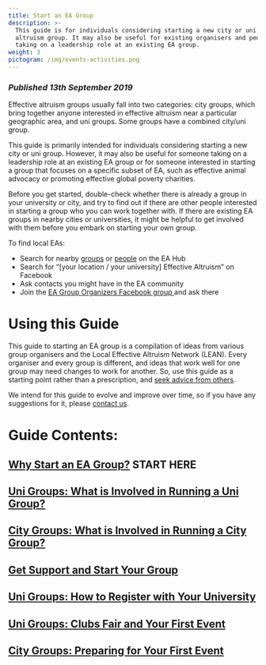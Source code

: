 ```yaml
---
title: Start an EA Group
description: >-
  This guide is for individuals considering starting a new city or uni effective
  altruism group. It may also be useful for existing organisers and people
  taking on a leadership role at an existing EA group.
weight: 3
pictogram: /img/events-activities.png
---
```

### _Published 13th September 2019_

Effective altruism groups usually fall into two categories: city groups, which bring together anyone interested in effective altruism near a particular geographic area, and uni groups. Some groups have a combined city/uni group.

This guide is primarily intended for individuals considering starting a new city or uni group. However, it may also be useful for someone taking on a leadership role at an existing EA group or for someone interested in starting a group that focuses on a specific subset of EA, such as effective animal advocacy or promoting effective global poverty charities.

Before you get started, double-check whether there is already a group in your university or city, and try to find out if there are other people interested in starting a group who you can work together with. If there are existing EA groups in nearby cities or universities, it might be helpful to get involved with them before you embark on starting your own group.

To find local EAs:

* Search for nearby <a target="_blank" href="https://eahub.org/groups/">groups</a> or <a target="_blank" href="https://eahub.org/profiles/">people</a> on the EA Hub
* Search for “\[your location / your university] Effective Altruism” on Facebook
* Ask contacts you might have in the EA community
* Join the <a target="_blank" href="https://www.facebook.com/groups/956362287803174/">EA Group Organizers Facebook group </a>
  and ask there 

# Using this Guide

This guide to starting an EA group is a compilation of ideas from various group organisers and the Local Effective Altruism Network (LEAN). Every organiser and every group is different, and ideas that work well for one group may need changes to work for another. So, use this guide as a starting point rather than a prescription, and <a target="_blank" href="https://resources.eahub.org/start/support/">seek advice from others</a>.

We intend for this guide to evolve and improve over time, so if you have any suggestions for it, please <a target="_blank" href="https://resources.eahub.org/contact-lean/">contact us</a>.

# Guide Contents:

## [Why Start an EA Group?](https://resources.eahub.org/start/why/) START HERE

## [Uni Groups: What is Involved in Running a Uni Group?](https://resources.eahub.org/start/run-uni-group)

## [City Groups: What is Involved in Running a City Group?](https://resources.eahub.org/start/run-city-group/)

## [Get Support and Start Your Group](https://resources.eahub.org/start/support/)

## [Uni Groups: How to Register with Your University](https://resources.eahub.org/start/register-uni/)

## [Uni Groups: Clubs Fair and Your First Event](https://resources.eahub.org/start/run-city-group/)

## [City Groups: Preparing for Your First Event](https://resources.eahub.org/start/run-city-group/)
